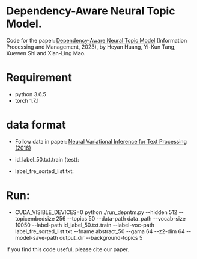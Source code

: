 # Dependency-Aware Neural Topic Model.

Code for the paper: [Dependency-Aware Neural Topic Model]() (Information Processing and Management, 2023), by Heyan Huang, Yi-Kun Tang, Xuewen Shi and Xian-Ling Mao.

# Requirement
- python 3.6.5
- torch 1.7.1

# data format
- Follow data in paper: [Neural Variational Inference for Text Processing (2016)](https://github.com/ysmiao/nvdm/tree/master/data/20news)

- id_label_50.txt.train (test): 

- label_fre_sorted_list.txt: 

# Run:
- CUDA_VISIBLE_DEVICES=0 python ./run_depntm.py --hidden 512 --topicembedsize 256 --topics 50  --data-path data_path --vocab-size 10050  --label-path id_label_50.txt.train --label-voc-path label_fre_sorted_list.txt --fname abstract_50 --gama 64 --z2-dim 64 --model-save-path output_dir --background-topics 5

If you find this code useful, please cite our paper.